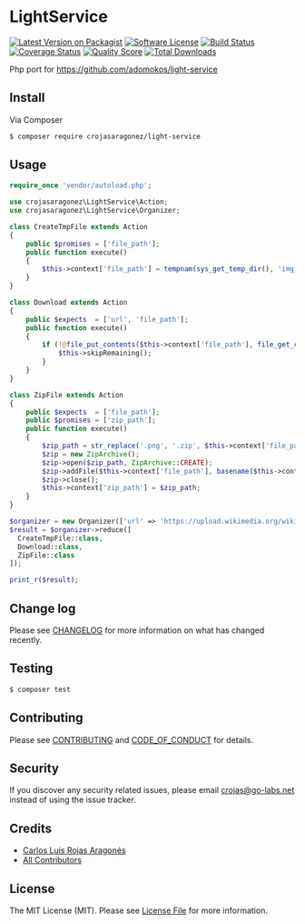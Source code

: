 # LightService

[![Latest Version on Packagist][ico-version]][link-packagist]
[![Software License][ico-license]](LICENSE.md)
[![Build Status][ico-travis]][link-travis]
[![Coverage Status][ico-scrutinizer]][link-scrutinizer]
[![Quality Score][ico-code-quality]][link-code-quality]
[![Total Downloads][ico-downloads]][link-downloads]

Php port for https://github.com/adomokos/light-service


## Install

Via Composer

``` bash
$ composer require crojasaragonez/light-service
```

## Usage

``` php
require_once 'vendor/autoload.php';

use crojasaragonez\LightService\Action;
use crojasaragonez\LightService\Organizer;

class CreateTmpFile extends Action
{
    public $promises = ['file_path'];
    public function execute()
    {
        $this->context['file_path'] = tempnam(sys_get_temp_dir(), 'img_') . '.png';
    }
}

class Download extends Action
{
    public $expects  = ['url', 'file_path'];
    public function execute()
    {
        if (!@file_put_contents($this->context['file_path'], file_get_contents($this->context['url']))) {
            $this->skipRemaining();
        }
    }
}

class ZipFile extends Action
{
    public $expects  = ['file_path'];
    public $promises = ['zip_path'];
    public function execute()
    {
        $zip_path = str_replace('.png', '.zip', $this->context['file_path']);
        $zip = new ZipArchive();
        $zip->open($zip_path, ZipArchive::CREATE);
        $zip->addFile($this->context['file_path'], basename($this->context['file_path']));
        $zip->close();
        $this->context['zip_path'] = $zip_path;
    }
}

$organizer = new Organizer(['url' => 'https://upload.wikimedia.org/wikipedia/commons/thumb/2/27/PHP-logo.svg/100px-PHP-logo.svg.png']);
$result = $organizer->reduce([
  CreateTmpFile::class,
  Download::class,
  ZipFile::class
]);

print_r($result);
```

## Change log

Please see [CHANGELOG](CHANGELOG.md) for more information on what has changed recently.

## Testing

``` bash
$ composer test
```

## Contributing

Please see [CONTRIBUTING](CONTRIBUTING.md) and [CODE_OF_CONDUCT](CODE_OF_CONDUCT.md) for details.

## Security

If you discover any security related issues, please email crojas@go-labs.net instead of using the issue tracker.

## Credits

- [Carlos Luis Rojas Aragonés][link-author]
- [All Contributors][link-contributors]

## License

The MIT License (MIT). Please see [License File](LICENSE.md) for more information.

[ico-version]: https://img.shields.io/packagist/v/crojasaragonez/light-service.svg?style=flat-square
[ico-license]: https://img.shields.io/badge/license-MIT-brightgreen.svg?style=flat-square
[ico-travis]: https://img.shields.io/travis/crojasaragonez/light-service/master.svg?style=flat-square
[ico-scrutinizer]: https://img.shields.io/scrutinizer/coverage/g/crojasaragonez/light-service.svg?style=flat-square
[ico-code-quality]: https://img.shields.io/scrutinizer/g/crojasaragonez/light-service.svg?style=flat-square
[ico-downloads]: https://img.shields.io/packagist/dt/crojasaragonez/light-service.svg?style=flat-square

[link-packagist]: https://packagist.org/packages/crojasaragonez/light-service
[link-travis]: https://travis-ci.org/crojasaragonez/light-service
[link-scrutinizer]: https://scrutinizer-ci.com/g/crojasaragonez/light-service/code-structure
[link-code-quality]: https://scrutinizer-ci.com/g/crojasaragonez/light-service
[link-downloads]: https://packagist.org/packages/crojasaragonez/light-service
[link-author]: https://github.com/crojasaragonez
[link-contributors]: ../../contributors
